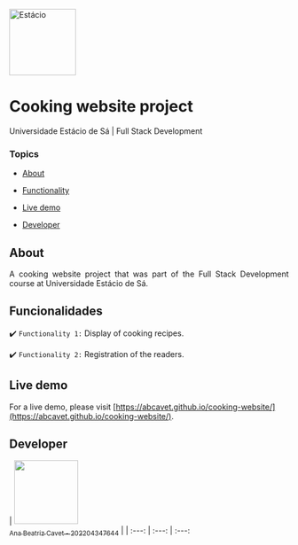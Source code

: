 <a href="https://estacio.br/" target="_blank"> <img src="https://yt3.ggpht.com/B6P0cbsyYh7KlYUAX4aiMKfK-xF026rP0wdpkPsh6EHNIU9FjGMbO0D96Uxf1QM0IS1oRDpZBw=s900-c-k-c0x00ffffff-no-rj" alt="Estácio" width="120" height="120"/> </a>

# Cooking website project
Universidade Estácio de Sá | Full Stack Development


### Topics

- [About](#about)

- [Functionality](#functionalities)

- [Live demo](#live-demo)

- [Developer](#developer)

## About 

<p align="justify">
A cooking website project that was part of the Full Stack Development course at Universidade Estácio de Sá.

## Funcionalidades

:heavy_check_mark: `Functionality 1:` Display of cooking recipes.

:heavy_check_mark: `Functionality 2:` Registration of the readers.

###

## Live demo

For a live demo, please visit [https://abcavet.github.io/cooking-website/](https://abcavet.github.io/cooking-website/).

## Developer

| [<img src="https://avatars.githubusercontent.com/u/72396598?v=4" width=115><br><sub>Ana Beatriz Cavet - 202204347644</sub>](https://github.com/abcavet) |
| :---: | :---: | :---:  
